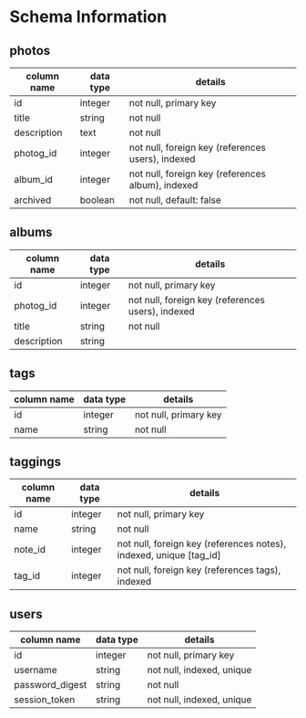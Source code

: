 # Schema Information

## photos
column name | data type | details
------------|-----------|-----------------------
id          | integer   | not null, primary key
title       | string    | not null
description | text      | not null
photog_id   | integer   | not null, foreign key (references users), indexed
album_id    | integer   | not null, foreign key (references album), indexed
archived    | boolean   | not null, default: false

## albums
column name | data type | details
------------|-----------|-----------------------
id          | integer   | not null, primary key
photog_id   | integer   | not null, foreign key (references users), indexed
title       | string    | not null
description | string    |

## tags
column name | data type | details
------------|-----------|-----------------------
id          | integer   | not null, primary key
name        | string    | not null

## taggings
column name | data type | details
------------|-----------|-----------------------
id          | integer   | not null, primary key
name        | string    | not null
note_id     | integer   | not null, foreign key (references notes), indexed, unique [tag_id]
tag_id      | integer   | not null, foreign key (references tags), indexed

## users
column name     | data type | details
----------------|-----------|-----------------------
id              | integer   | not null, primary key
username        | string    | not null, indexed, unique
password_digest | string    | not null
session_token   | string    | not null, indexed, unique
